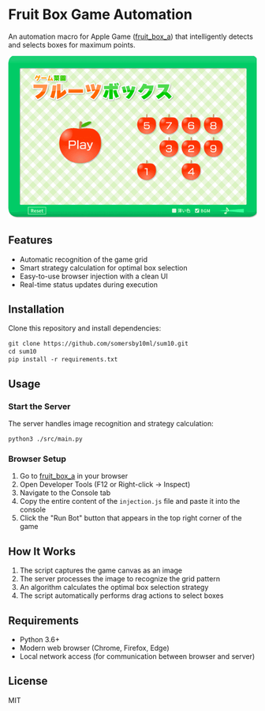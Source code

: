 # Fruit Box Game Automation

An automation macro for Apple Game ([fruit_box_a](https://www.gamesaien.com/game/fruit_box_a/)) that intelligently detects and selects boxes for maximum points.

![game](game.gif)

## Features

- Automatic recognition of the game grid
- Smart strategy calculation for optimal box selection
- Easy-to-use browser injection with a clean UI
- Real-time status updates during execution

## Installation

Clone this repository and install dependencies:

```shell
git clone https://github.com/somersby10ml/sum10.git
cd sum10
pip install -r requirements.txt
```

## Usage

### Start the Server

The server handles image recognition and strategy calculation:

```shell
python3 ./src/main.py
```

### Browser Setup

1. Go to [fruit_box_a](https://www.gamesaien.com/game/fruit_box_a/) in your browser
2. Open Developer Tools (F12 or Right-click → Inspect)
3. Navigate to the Console tab
4. Copy the entire content of the `injection.js` file and paste it into the console
5. Click the "Run Bot" button that appears in the top right corner of the game

## How It Works

1. The script captures the game canvas as an image
2. The server processes the image to recognize the grid pattern
3. An algorithm calculates the optimal box selection strategy
4. The script automatically performs drag actions to select boxes

## Requirements

- Python 3.6+
- Modern web browser (Chrome, Firefox, Edge)
- Local network access (for communication between browser and server)

## License

MIT